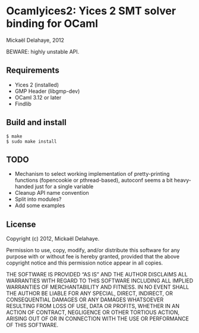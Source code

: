 Ocamlyices2: Yices 2 SMT solver binding for OCaml
=================================================
Mickaël Delahaye, 2012

BEWARE: highly unstable API.

Requirements
------------

* Yices 2 (installed)
* GMP Header (libgmp-dev)
* OCaml 3.12 or later
* Findlib


Build and install
-----------------

    $ make
    $ sudo make install

TODO
----

* Mechanism to select working implementation of pretty-printing functions
  (fopencookie or pthread-based), autoconf seems a bit heavy-handed just for a
  single variable
* Cleanup API name convention
* Split into modules?
* Add some examples

License
-------

Copyright (c) 2012, Mickaël Delahaye.

Permission to use, copy, modify, and/or distribute this software for any purpose
with or without fee is hereby granted, provided that the above copyright notice
and this permission notice appear in all copies.

THE SOFTWARE IS PROVIDED “AS IS” AND THE AUTHOR DISCLAIMS ALL WARRANTIES WITH
REGARD TO THIS SOFTWARE INCLUDING ALL IMPLIED WARRANTIES OF MERCHANTABILITY AND
FITNESS. IN NO EVENT SHALL THE AUTHOR BE LIABLE FOR ANY SPECIAL, DIRECT,
INDIRECT, OR CONSEQUENTIAL DAMAGES OR ANY DAMAGES WHATSOEVER RESULTING FROM LOSS
OF USE, DATA OR PROFITS, WHETHER IN AN ACTION OF CONTRACT, NEGLIGENCE OR OTHER
TORTIOUS ACTION, ARISING OUT OF OR IN CONNECTION WITH THE USE OR PERFORMANCE OF
THIS SOFTWARE.
